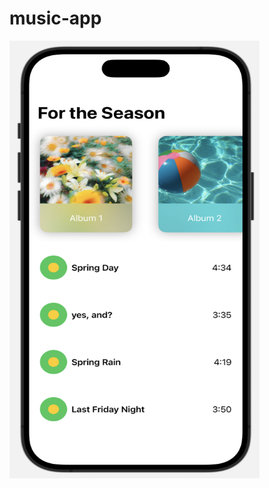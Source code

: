 # music-app

<img src="https://github.com/ella-guo-yixin/music-app/blob/main/view1.png" alt="Interface View" width="400" height="700">
